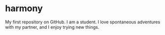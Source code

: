 # harmony
My first repository on GitHub.
I am a student. I love spontaneous adventures with my partner, and I enjoy trying new things.
